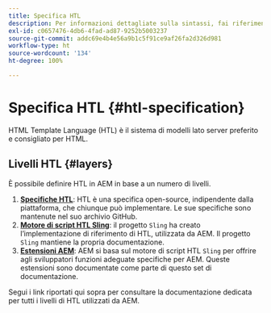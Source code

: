 ```yaml
---
title: Specifica HTL
description: Per informazioni dettagliate sulla sintassi, fai riferimento alla specifica HTL.
exl-id: c0657476-4db6-4fad-ad87-9252b5003237
source-git-commit: addc69e4b4e56a9b1c5f91ce9af26fa2d326d981
workflow-type: ht
source-wordcount: '134'
ht-degree: 100%

---
```



# Specifica HTL {#htl-specification}

HTML Template Language (HTL) è il sistema di modelli lato server preferito e consigliato per HTML.

## Livelli HTL {#layers}

È possibile definire HTL in AEM in base a un numero di livelli.

1. **[Specifiche HTL](https://github.com/adobe/htl-spec)**: HTL è una specifica open-source, indipendente dalla piattaforma, che chiunque può implementare. Le sue specifiche sono mantenute nel suo archivio GitHub.
1. **[Motore di script HTL Sling](https://sling.apache.org/documentation/bundles/scripting/scripting-htl.html)**: il progetto `Sling` ha creato l’implementazione di riferimento di HTL, utilizzata da AEM. Il progetto `Sling` mantiene la propria documentazione.
1. **[Estensioni AEM](aem-extensions.md)**: AEM si basa sul motore di script HTL `Sling` per offrire agli sviluppatori funzioni adeguate specifiche per AEM. Queste estensioni sono documentate come parte di questo set di documentazione.

Segui i link riportati qui sopra per consultare la documentazione dedicata per tutti i livelli di HTL utilizzati da AEM.
